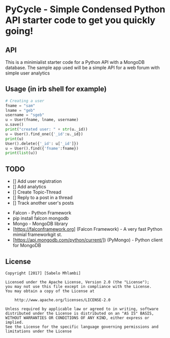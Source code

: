 # PyCycle  -  Simple Condensed Python API starter code to get you quickly going!

## API
This is a minimialist starter code for a Python API with a MongoDB database. The sample
app used will be a simple API for a web forum with simple user analytics
## Usage (in irb shell for example)

```python
# Creating a user
fname = "sam"
lname = "geb"
username = "sgeb"
u = User(fname, lname, username)
u.save()
print("created user: " + str(u._id))
u = User().find_one({'_id':u._id})
print(u)
User().delete({'_id': u['_id']})
u = User().find({'fname':fname})
print(list(u))
```

## TODO
- [] Add user registration
- [] Add analytics
- [] Create Topic-Thread
- [] Reply to a post in a thread
- [] Track another user's posts
* Falcon - Python Framework
* pip install falcon mongodb
* Mongo - MongoDB library
* [https://falconframework.org] (Falcon Framework) - A very fast Python mimial frameworkgit st.
* [https://api.mongodb.com/python/current/]) (PyMongo) -  Python client for MongoDB

## License

    Copyright [2017] [Sabelo Mhlambi]

    Licensed under the Apache License, Version 2.0 (the "License");
    you may not use this file except in compliance with the License.
    You may obtain a copy of the License at

        http://www.apache.org/licenses/LICENSE-2.0

    Unless required by applicable law or agreed to in writing, software
    distributed under the License is distributed on an "AS IS" BASIS,
    WITHOUT WARRANTIES OR CONDITIONS OF ANY KIND, either express or implied.
    See the License for the specific language governing permissions and
    limitations under the License
